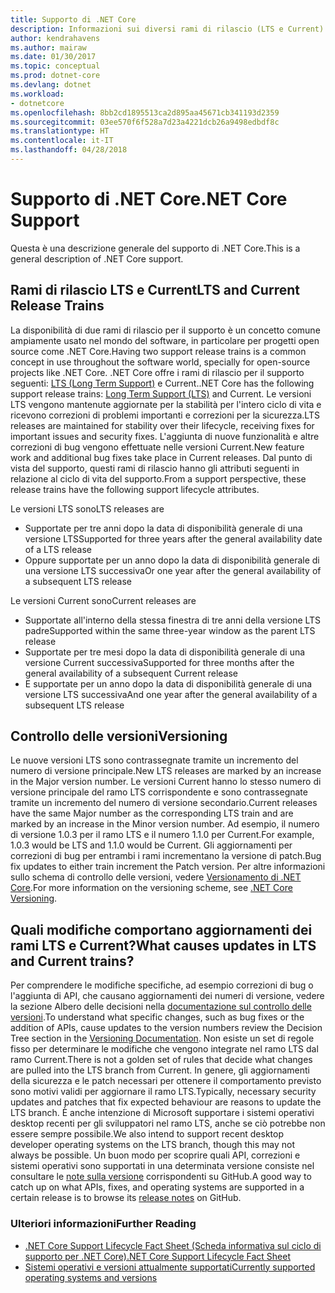 ```yaml
---
title: Supporto di .NET Core
description: Informazioni sui diversi rami di rilascio (LTS e Current) per il supporto di .NET Core
author: kendrahavens
ms.author: mairaw
ms.date: 01/30/2017
ms.topic: conceptual
ms.prod: dotnet-core
ms.devlang: dotnet
ms.workload:
- dotnetcore
ms.openlocfilehash: 8bb2cd1895513ca2d895aa45671cb341193d2359
ms.sourcegitcommit: 03ee570f6f528a7d23a4221dcb26a9498edbdf8c
ms.translationtype: HT
ms.contentlocale: it-IT
ms.lasthandoff: 04/28/2018
---
```

# <a name="net-core-support"></a><span data-ttu-id="e6dbf-103">Supporto di .NET Core</span><span class="sxs-lookup"><span data-stu-id="e6dbf-103">.NET Core Support</span></span>

<span data-ttu-id="e6dbf-104">Questa è una descrizione generale del supporto di .NET Core.</span><span class="sxs-lookup"><span data-stu-id="e6dbf-104">This is a general description of .NET Core support.</span></span>

## <a name="lts-and-current-release-trains"></a><span data-ttu-id="e6dbf-105">Rami di rilascio LTS e Current</span><span class="sxs-lookup"><span data-stu-id="e6dbf-105">LTS and Current Release Trains</span></span>

<span data-ttu-id="e6dbf-106">La disponibilità di due rami di rilascio per il supporto è un concetto comune ampiamente usato nel mondo del software, in particolare per progetti open source come .NET Core.</span><span class="sxs-lookup"><span data-stu-id="e6dbf-106">Having two support release trains is a common concept in use throughout the software world, specially for open-source projects like .NET Core.</span></span> <span data-ttu-id="e6dbf-107">.NET Core offre i rami di rilascio per il supporto seguenti: [LTS (Long Term Support)](https://en.wikipedia.org/wiki/Long-term_support) e Current.</span><span class="sxs-lookup"><span data-stu-id="e6dbf-107">.NET Core has the following support release trains: [Long Term Support (LTS)](https://en.wikipedia.org/wiki/Long-term_support) and Current.</span></span> <span data-ttu-id="e6dbf-108">Le versioni LTS vengono mantenute aggiornate per la stabilità per l'intero ciclo di vita e ricevono correzioni di problemi importanti e correzioni per la sicurezza.</span><span class="sxs-lookup"><span data-stu-id="e6dbf-108">LTS releases are maintained for stability over their lifecycle, receiving fixes for important issues and security fixes.</span></span> <span data-ttu-id="e6dbf-109">L'aggiunta di nuove funzionalità e altre correzioni di bug vengono effettuate nelle versioni Current.</span><span class="sxs-lookup"><span data-stu-id="e6dbf-109">New feature work and additional bug fixes take place in Current releases.</span></span> <span data-ttu-id="e6dbf-110">Dal punto di vista del supporto, questi rami di rilascio hanno gli attributi seguenti in relazione al ciclo di vita del supporto.</span><span class="sxs-lookup"><span data-stu-id="e6dbf-110">From a support perspective, these release trains have the following support lifecycle attributes.</span></span>

<span data-ttu-id="e6dbf-111">Le versioni LTS sono</span><span class="sxs-lookup"><span data-stu-id="e6dbf-111">LTS releases are</span></span>
* <span data-ttu-id="e6dbf-112">Supportate per tre anni dopo la data di disponibilità generale di una versione LTS</span><span class="sxs-lookup"><span data-stu-id="e6dbf-112">Supported for three years after the general availability date of a LTS release</span></span>
* <span data-ttu-id="e6dbf-113">Oppure supportate per un anno dopo la data di disponibilità generale di una versione LTS successiva</span><span class="sxs-lookup"><span data-stu-id="e6dbf-113">Or one year after the general availability of a subsequent LTS release</span></span>

<span data-ttu-id="e6dbf-114">Le versioni Current sono</span><span class="sxs-lookup"><span data-stu-id="e6dbf-114">Current releases are</span></span>
* <span data-ttu-id="e6dbf-115">Supportate all'interno della stessa finestra di tre anni della versione LTS padre</span><span class="sxs-lookup"><span data-stu-id="e6dbf-115">Supported within the same three-year window as the parent LTS release</span></span>
* <span data-ttu-id="e6dbf-116">Supportate per tre mesi dopo la data di disponibilità generale di una versione Current successiva</span><span class="sxs-lookup"><span data-stu-id="e6dbf-116">Supported for three months after the general availability of a subsequent Current release</span></span>
* <span data-ttu-id="e6dbf-117">E supportate per un anno dopo la data di disponibilità generale di una versione LTS successiva</span><span class="sxs-lookup"><span data-stu-id="e6dbf-117">And one year after the general availability of a subsequent LTS release</span></span>

## <a name="versioning"></a><span data-ttu-id="e6dbf-118">Controllo delle versioni</span><span class="sxs-lookup"><span data-stu-id="e6dbf-118">Versioning</span></span>
<span data-ttu-id="e6dbf-119">Le nuove versioni LTS sono contrassegnate tramite un incremento del numero di versione principale.</span><span class="sxs-lookup"><span data-stu-id="e6dbf-119">New LTS releases are marked by an increase in the Major version number.</span></span> <span data-ttu-id="e6dbf-120">Le versioni Current hanno lo stesso numero di versione principale del ramo LTS corrispondente e sono contrassegnate tramite un incremento del numero di versione secondario.</span><span class="sxs-lookup"><span data-stu-id="e6dbf-120">Current releases have the same Major number as the corresponding LTS train and are marked by an increase in the Minor version number.</span></span> <span data-ttu-id="e6dbf-121">Ad esempio, il numero di versione 1.0.3 per il ramo LTS e il numero 1.1.0 per Current.</span><span class="sxs-lookup"><span data-stu-id="e6dbf-121">For example, 1.0.3 would be LTS and 1.1.0 would be Current.</span></span> <span data-ttu-id="e6dbf-122">Gli aggiornamenti per correzioni di bug per entrambi i rami incrementano la versione di patch.</span><span class="sxs-lookup"><span data-stu-id="e6dbf-122">Bug fix updates to either train increment the Patch version.</span></span> <span data-ttu-id="e6dbf-123">Per altre informazioni sullo schema di controllo delle versioni, vedere [Versionamento di .NET Core](index.md).</span><span class="sxs-lookup"><span data-stu-id="e6dbf-123">For more information on the versioning scheme, see [.NET Core Versioning](index.md).</span></span>

## <a name="what-causes-updates-in-lts-and-current-trains"></a><span data-ttu-id="e6dbf-124">Quali modifiche comportano aggiornamenti dei rami LTS e Current?</span><span class="sxs-lookup"><span data-stu-id="e6dbf-124">What causes updates in LTS and Current trains?</span></span>
<span data-ttu-id="e6dbf-125">Per comprendere le modifiche specifiche, ad esempio correzioni di bug o l'aggiunta di API, che causano aggiornamenti dei numeri di versione, vedere la sezione Albero delle decisioni nella [documentazione sul controllo delle versioni](index.md).</span><span class="sxs-lookup"><span data-stu-id="e6dbf-125">To understand what specific changes, such as bug fixes or the addition of APIs, cause updates to the version numbers review the Decision Tree section in the [Versioning Documentation](index.md).</span></span> <span data-ttu-id="e6dbf-126">Non esiste un set di regole fisso per determinare le modifiche che vengono integrate nel ramo LTS dal ramo Current.</span><span class="sxs-lookup"><span data-stu-id="e6dbf-126">There is not a golden set of rules that decide what changes are pulled into the LTS branch from Current.</span></span> <span data-ttu-id="e6dbf-127">In genere, gli aggiornamenti della sicurezza e le patch necessari per ottenere il comportamento previsto sono motivi validi per aggiornare il ramo LTS.</span><span class="sxs-lookup"><span data-stu-id="e6dbf-127">Typically, necessary security updates and patches that fix expected behaviour are reasons to update the LTS branch.</span></span> <span data-ttu-id="e6dbf-128">È anche intenzione di Microsoft supportare i sistemi operativi desktop recenti per gli sviluppatori nel ramo LTS, anche se ciò potrebbe non essere sempre possibile.</span><span class="sxs-lookup"><span data-stu-id="e6dbf-128">We also intend to support recent desktop developer operating systems on the LTS branch, though this may not always be possible.</span></span> <span data-ttu-id="e6dbf-129">Un buon modo per scoprire quali API, correzioni e sistemi operativi sono supportati in una determinata versione consiste nel consultare le [note sulla versione](https://github.com/dotnet/core/tree/master/release-notes) corrispondenti su GitHub.</span><span class="sxs-lookup"><span data-stu-id="e6dbf-129">A good way to catch up on what APIs, fixes, and operating systems are supported in a certain release is to browse its [release notes](https://github.com/dotnet/core/tree/master/release-notes) on GitHub.</span></span>

### <a name="further-reading"></a><span data-ttu-id="e6dbf-130">Ulteriori informazioni</span><span class="sxs-lookup"><span data-stu-id="e6dbf-130">Further Reading</span></span>
* [<span data-ttu-id="e6dbf-131">.NET Core Support Lifecycle Fact Sheet (Scheda informativa sul ciclo di supporto per .NET Core)</span><span class="sxs-lookup"><span data-stu-id="e6dbf-131">.NET Core Support Lifecycle Fact Sheet</span></span>](https://www.microsoft.com/net/core/support)
* [<span data-ttu-id="e6dbf-132">Sistemi operativi e versioni attualmente supportati</span><span class="sxs-lookup"><span data-stu-id="e6dbf-132">Currently supported operating systems and versions</span></span>](https://github.com/dotnet/core/blob/master/roadmap.md)
